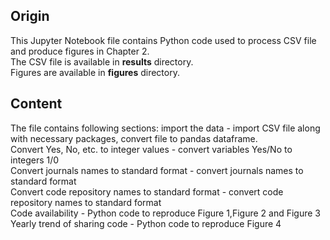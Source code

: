 ## Origin
This Jupyter Notebook file contains Python code used to process CSV file and produce figures in Chapter 2.\
The CSV file is available in **results** directory.\
Figures are available in **figures** directory.
## Content
The file contains following sections:
import the data - import CSV file along with necessary packages, convert file to pandas dataframe.\
Convert Yes, No, etc. to integer values - convert variables Yes/No to integers 1/0\
Convert journals names to standard format - convert journals names to standard format\
Convert code repository names to standard format - convert code repository names to standard format\
Code availability - Python code to reproduce Figure 1,Figure 2 and Figure 3\
Yearly trend of sharing code - Python code to reproduce Figure 4
